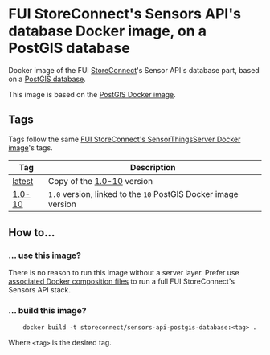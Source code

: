 # FUI StoreConnect's Sensors API's database Docker image, on a PostGIS database

Docker image of the FUI [StoreConnect](https://www.pole-scs.org/projet/storeconnect)'s Sensor API's database part, based on a [PostGIS database](https://postgis.net/).

This image is based on the [PostGIS Docker image](https://github.com/appropriate/docker-postgis). 
    
## Tags

Tags follow the same [FUI StoreConnect's SensorThingsServer Docker image](https://hub.docker.com/r/storeconnect/sensorthings-server/)'s tags.

Tag                 | Description
------------------- | --------------------------------------------------------------
[latest](./1.0-10)  | Copy of the [1.0-10](./1.0-10) version
[1.0-10](./1.0-10)  | `1.0` version, linked to the `10` PostGIS Docker image version

## How to...

### ... use this image?

There is no reason to run this image without a server layer. Prefer use [associated Docker composition files](../../compositions) to run a full FUI StoreConnect's Sensors API stack.

### ... build this image? 

```
    docker build -t storeconnect/sensors-api-postgis-database:<tag> .
```

Where `<tag>` is the desired tag. 